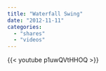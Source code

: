 ```yaml
---
title: "Waterfall Swing"
date: "2012-11-11"
categories:
  - "shares"
  - "videos"
---
```


{{< youtube p1uwQVtHHOQ >}}
